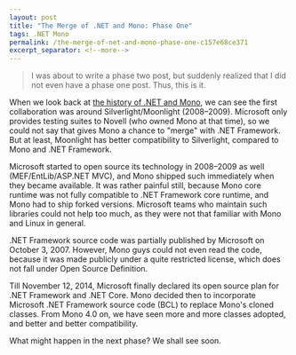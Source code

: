 ```yaml
---
layout: post
title: "The Merge of .NET and Mono: Phase One"
tags: .NET Mono
permalink: /the-merge-of-net-and-mono-phase-one-c157e68ce371
excerpt_separator: <!--more-->
---
```


> I was about to write a phase two post, but suddenly realized that I did not even have a phase one post. Thus, this is it.

When we look back at [the history of .NET and Mono](https://corefx.lextudio.com), we can see the first collaboration was around Silverlight/Moonlight (2008–2009). Microsoft only provides testing suites to Novell (who owned Mono at that time), so we could not say that gives Mono a chance to "merge" with .NET Framework. But at least, Moonlight has better compatibility to Silverlight, compared to Mono and .NET Framework.
<!--more-->

Microsoft started to open source its technology in 2008–2009 as well (MEF/EntLib/ASP.NET MVC), and Mono shipped such immediately when they became available. It was rather painful still, because Mono core runtime was not fully compatible to .NET Framework core runtime, and Mono had to ship forked versions. Microsoft teams who maintain such libraries could not help too much, as they were not that familiar with Mono and Linux in general.

.NET Framework source code was partially published by Microsoft on October 3, 2007. However, Mono guys could not even read the code, because it was made publicly under a quite restricted license, which does not fall under Open Source Definition.

Till November 12, 2014, Microsoft finally declared its open source plan for .NET Framework and .NET Core. Mono decided then to incorporate Microsoft .NET Framework source code (BCL) to replace Mono's cloned classes. From Mono 4.0 on, we have seen more and more classes adopted, and better and better compatibility.

What might happen in the next phase? We shall see soon.
